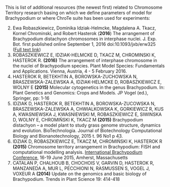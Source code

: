 This is list of additional resources (the newest first) related to Chromosome Territory research basing on which we define parameters of model for Brachypodium or where ChroTe suite has been used for experiments:

2. Ewa Robaszkiewicz, Dominika Idziak-Helmcke, Magdalena A. Tkacz, Kornel Chrominski, and Robert Hasterok (**2016**) The arrangement of Brachypodium distachyon chromosomes in interphase nuclei. J. Exp. Bot. first published online September 1, 2016 doi:10.1093/jxb/erw325 ([Full text link](http://jxb.oxfordjournals.org/content/early/2016/09/01/jxb.erw325.full "Full text"))
3. ROBASZKIEWICZ E, IDZIAK-HELMCKE D, TKACZ M, CHROMINSKI K, HASTEROK R. **(2016)** The arrangement of interphase chromosome in the nuclei of Brachypodium species. Plant Model Species: Fundamentals and Applications. Vienna, Austria, 4 - 5 February 2016.
4. HASTEROK R, BETEKHTIN A, BOROWSKA-ZUCHOWSKA N, BRASZEWSKA-ZALEWSKA A, IDZIAK-HELMCKE D, ROBASZKIEWICZ E, WOLNY E **(2015)** Molecular cytogenetics in the genus Brachypodium. In: Plant Genetics and Genomics: Crops and Models. JP Vogel (ed.), Springer, pp: 1-16 
3.  IDZIAK D, HASTEROK R, BETEKHTIN A, BOROWSKA-ZUCOWSKA N,	BRASZEWSKA-ZALEWSKA A,	CHWIALKOWSKA K,	GORKIEWICZ R, KUS A, KWASNIEWSKA J,	KWASNIEWSKI M, ROBASZKIEWICZ E,	SIWINSKA D,	WOLNY E, CHROMIŃSKI K, TKACZ M **(2015)** Brachypodium distachyon – a model plant to study grass genome structure, dynamics and evolution. 	BioTechnologia. Journal of Biotechnology Computational Biology and Bionanotechnology, 2015 t. 96 No1 p 43.
4. IDZIAK D, ROBASZKIEWICZ E, TKACZ M, CHROMIŃSKI K, HASTEROK R **(2015)** Chromosome territory arrangement in Brachypodium: FISH and  computational modelling analysis.  [International Brachypodium Conference](https://brachy2015.umass.edu/sites/brachy2015.umass.edu/files/Brachy2015FinalProgram.pdf "linkToPDF"), 16-19 June 2015, Amherst, Massachusetts
5. CATALAN P, CHALHOUB B, CHOCHOIS V, GARVIN D, HASTEROK R, MANZANEDA A, MUR L, PECCHIONI N, RASMUSSEN S, VOGEL J, VOXEUR A **(2014)** Update on the genomics and basic biology of Brachypodium. Trends in Plant Science 19: 414-418 

